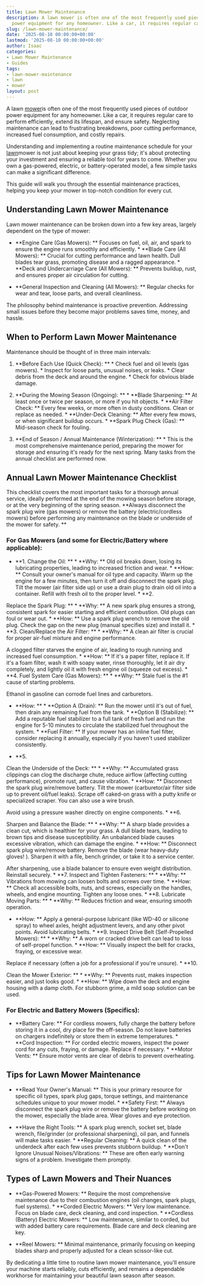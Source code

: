 ```yaml
---
title: Lawn Mower Maintenance
description: A lawn mower is often one of the most frequently used pieces of outdoor
  power equipment for any homeowner. Like a car, it requires regular care to perform...
slug: /lawn-mower-maintenance/
date: '2025-08-10 00:00:00+00:00'
lastmod: '2025-08-10 00:00:00+00:00'
author: Isaac
categories:
- Lawn Mower Maintenance
- Guides
tags:
- lawn-mower-maintenance
- lawn
- mower
layout: post
---
```

A lawn [mower](https://pestpolicy.com/how-to-change-a-lawn-mower-spark-plug/)is often one of the most frequently used pieces of outdoor power equipment for any homeowner. Like a car, it requires regular care to perform efficiently, extend its lifespan, and ensure safety. Neglecting maintenance can lead to frustrating breakdowns, poor cutting performance, increased fuel consumption, and costly repairs.

Understanding and implementing a routine maintenance schedule for your [lawn](https://pestpolicy.com/best-riding-lawn-mower-for-2-acres/)mower is not just about keeping your grass tidy; it's about protecting your investment and ensuring a reliable tool for years to come. Whether you own a gas-powered, electric, or battery-operated model, a few simple tasks can make a significant difference.

This guide will walk you through the essential maintenance practices, helping you keep your mower in top-notch condition for every cut.

##  Understanding Lawn Mower Maintenance

Lawn mower maintenance can be broken down into a few key areas, largely dependent on the type of mower:

* **Engine Care (Gas Mowers): ** Focuses on fuel, oil, air, and spark to ensure the engine runs smoothly and efficiently. * **Blade Care (All Mowers): ** Crucial for cutting performance and lawn health. Dull blades tear grass, promoting disease and a ragged appearance. * **Deck and Undercarriage Care (All Mowers): ** Prevents buildup, rust, and ensures proper air circulation for cutting.

* **General Inspection and Cleaning (All Mowers): ** Regular checks for wear and tear, loose parts, and overall cleanliness.

The philosophy behind maintenance is proactive prevention. Addressing small issues before they become major problems saves time, money, and hassle.

##  When to Perform Lawn Mower Maintenance

Maintenance should be thought of in three main intervals:

1. **Before Each Use (Quick Check): ** * Check fuel and oil levels (gas mowers). * Inspect for loose parts, unusual noises, or leaks. * Clear debris from the deck and around the engine. * Check for obvious blade damage.

2. **During the Mowing Season (Ongoing): ** * **Blade Sharpening: ** At least once or twice per season, or more if you hit objects. * **Air Filter Check: ** Every few weeks, or more often in dusty conditions. Clean or replace as needed. * **Under-Deck Cleaning: ** After every few mows, or when significant buildup occurs. * **Spark Plug Check (Gas): ** Mid-season check for fouling.

3. **End of Season / Annual Maintenance (Winterization): ** * This is the most comprehensive maintenance period, preparing the mower for storage and ensuring it's ready for the next spring. Many tasks from the annual checklist are performed now.

##  Annual Lawn Mower Maintenance Checklist

This checklist covers the most important tasks for a thorough annual service, ideally performed at the end of the mowing season before storage, or at the very beginning of the spring season. **Always disconnect the spark plug wire (gas mowers) or remove the battery (electric/cordless mowers) before performing any maintenance on the blade or underside of the mower for safety. **

###  For Gas Mowers (and some for Electric/Battery where applicable):

* **1. Change the Oil: ** * **Why: ** Old oil breaks down, losing its lubricating properties, leading to increased friction and wear. * **How: ** Consult your owner's manual for oil type and capacity. Warm up the engine for a few minutes, then turn it off and disconnect the spark plug. Tilt the mower (air filter side up) or use a drain plug to drain old oil into a container. Refill with fresh oil to the proper level. * **2.

Replace the Spark Plug: ** * **Why: ** A new spark plug ensures a strong, consistent spark for easier starting and efficient combustion. Old plugs can foul or wear out. * **How: ** Use a spark plug wrench to remove the old plug. Check the gap on the new plug (manual specifies size) and install it. * **3. Clean/Replace the Air Filter: ** * **Why: ** A clean air filter is crucial for proper air-fuel mixture and engine performance.

A clogged filter starves the engine of air, leading to rough running and increased fuel consumption. * **How: ** If it's a paper filter, replace it. If it's a foam filter, wash it with soapy water, rinse thoroughly, let it air dry completely, and lightly oil it with fresh engine oil (squeeze out excess). * **4. Fuel System Care (Gas Mowers): ** * **Why: ** Stale fuel is the #1 cause of starting problems.

Ethanol in gasoline can corrode fuel lines and carburetors.

* **How: ** * **Option A (Drain): ** Run the mower until it's out of fuel, then drain any remaining fuel from the tank. * **Option B (Stabilize): ** Add a reputable fuel stabilizer to a full tank of fresh fuel and run the engine for 5-10 minutes to circulate the stabilized fuel throughout the system. * **Fuel Filter: ** If your mower has an inline fuel filter, consider replacing it annually, especially if you haven't used stabilizer consistently.

* **5.

Clean the Underside of the Deck: ** * **Why: ** Accumulated grass clippings can clog the discharge chute, reduce airflow (affecting cutting performance), promote rust, and cause vibration. * **How: ** Disconnect the spark plug wire/remove battery. Tilt the mower (carburetor/air filter side up to prevent oil/fuel leaks). Scrape off caked-on grass with a putty knife or specialized scraper. You can also use a wire brush.

Avoid using a pressure washer directly on engine components. * **6.

Sharpen and Balance the Blade: ** * **Why: ** A sharp blade provides a clean cut, which is healthier for your grass. A dull blade tears, leading to brown tips and disease susceptibility. An unbalanced blade causes excessive vibration, which can damage the engine. * **How: ** Disconnect spark plug wire/remove battery. Remove the blade (wear heavy-duty gloves! ). Sharpen it with a file, bench grinder, or take it to a service center.

After sharpening, use a blade balancer to ensure even weight distribution. Reinstall securely. * **7. Inspect and Tighten Fasteners: ** * **Why: ** Vibrations from mowing can loosen bolts and screws over time. * **How: ** Check all accessible bolts, nuts, and screws, especially on the handles, wheels, and engine mounting. Tighten any loose ones. * **8. Lubricate Moving Parts: ** * **Why: ** Reduces friction and wear, ensuring smooth operation.

* **How: ** Apply a general-purpose lubricant (like WD-40 or silicone spray) to wheel axles, height adjustment levers, and any other pivot points. Avoid lubricating belts. * **9. Inspect Drive Belt (Self-Propelled Mowers): ** * **Why: ** A worn or cracked drive belt can lead to loss of self-propel function. * **How: ** Visually inspect the belt for cracks, fraying, or excessive wear.

Replace if necessary (often a job for a professional if you're unsure). * **10.

Clean the Mower Exterior: ** * **Why: ** Prevents rust, makes inspection easier, and just looks good. * **How: ** Wipe down the deck and engine housing with a damp cloth. For stubborn grime, a mild soap solution can be used.

###  For Electric and Battery Mowers (Specifics):

* **Battery Care: ** For cordless mowers, fully charge the battery before storing it in a cool, dry place for the off-season. Do not leave batteries on chargers indefinitely or store them in extreme temperatures. * **Cord Inspection: ** For corded electric mowers, inspect the power cord for any cuts, fraying, or damage. Replace if necessary. * **Motor Vents: ** Ensure motor vents are clear of debris to prevent overheating.

##  Tips for Lawn Mower Maintenance

* **Read Your Owner's Manual: ** This is your primary resource for specific oil types, spark plug gaps, torque settings, and maintenance schedules unique to your mower model. * **Safety First: ** Always disconnect the spark plug wire or remove the battery before working on the mower, especially the blade area. Wear gloves and eye protection.

* **Have the Right Tools: ** A spark plug wrench, socket set, blade wrench, file/grinder (or professional sharpening), oil pan, and funnels will make tasks easier. * **Regular Cleaning: ** A quick clean of the underdeck after each few uses prevents stubborn buildup. * **Don't Ignore Unusual Noises/Vibrations: ** These are often early warning signs of a problem. Investigate them promptly.

##  Types of Lawn Mowers and Their Nuances

* **Gas-Powered Mowers: ** Require the most comprehensive maintenance due to their combustion engines (oil changes, spark plugs, fuel systems). * **Corded Electric Mowers: ** Very low maintenance. Focus on blade care, deck cleaning, and cord inspection. * **Cordless (Battery) Electric Mowers: ** Low maintenance, similar to corded, but with added battery care requirements. Blade care and deck cleaning are key.

* **Reel Mowers: ** Minimal maintenance, primarily focusing on keeping blades sharp and properly adjusted for a clean scissor-like cut.

By dedicating a little time to routine lawn mower maintenance, you'll ensure your machine starts reliably, cuts efficiently, and remains a dependable workhorse for maintaining your beautiful lawn season after season.